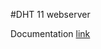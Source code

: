 #DHT 11 webserver

Documentation [link](https://randomnerdtutorials.com/esp32-dht11-dht22-temperature-humidity-web-server-arduino-ide/)
